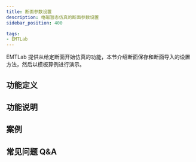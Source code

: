 ```yaml
---
title: 断面参数设置
description: 电磁暂态仿真的断面参数设置
sidebar_position: 400

tags: 
- EMTLab
---
```

EMTLab 提供从给定断面开始仿真的功能，本节介绍断面保存和断面导入的设置方法，然后以模板算例进行演示。

## 功能定义


## 功能说明


## 案例


## 常见问题 Q&A